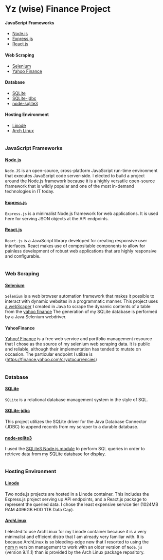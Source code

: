 # Yz (wise) Finance Project

#### JavaScript Frameworks
- [Node.js](#node.js)
- [Express.js](#express.js)
- [React.js](#react.js)

#### Web Scraping
- [Selenium](#selenium)
- [Yahoo Finance](#YahooFinance)

#### Database
- [SQLite](#sqlite)
- [SQLite-jdbc](#sqlite-jdbc)
- [node-sqlite3](#node-sqlite3)

#### Hosting Environment
- [Linode](#Linode)
- [Arch Linux](#ArchLinux)

#
### JavaScript Frameworks
#### [Node.js](nodejs.org)
`Node.JS` is an open-source, cross-platform JavaScript run-time environment that executes JavaScript code server-side. I elected to build a project around the Node.js framework because it is a highly versatile open-source framework that is wildly popular and one of the most in-demand technologies in IT today. 

#### [Express.js](reactjs.org)
`Express.js` is a minimalist Node.js framework for web applications. It is used here for serving JSON objects at the API endpoints.

#### [React.js](reactjs.org)
`React.js` is a JavaScript library developed for creating responsive user interfaces.
React makes use of compositable components to allow for painless development of robust web applications that are highly responsive and configurable.

#
### Web Scraping
#### [Selenium](seleniumhq.org)
`Selenium` is a web browser automation framework that makes it possible to interact with dynamic websites in a programmatic manner.
This project uses [a webScaper](github.com/fossnik/SeleniumScraper) I created in Java to scrape the dynamic contents of a table from the [yahoo finance](finance.yahoo.com/cryptocurrencies)
The generation of my SQLite database is performed by a Java Selenium webdriver.

#### YahooFinance
[Yahoo! Finance](finance.yahoo.com) is a free web service and portfolio management resource that I chose as the source of my selenium web scraping data. It is public and reliable, although their implementation has tended to mutate on occasion.
The particular endpoint I utilize is (https://finance.yahoo.com/cryptocurrencies)

#
### Database
#### [SQLite](sqlite.org)
`SQLite` is a relational database management system in the style of SQL.

#### [SQLite-jdbc](http://www.sqlitetutorial.net/sqlite-java/sqlite-jdbc-driver)
This project utilizes the SQLite driver for the Java Database Connector (JDBC) to append records from my scraper to a durable database.

#### [node-sqlite3](http://www.sqlitetutorial.net/sqlite-nodejs)
I used the [SQLite3 Node.js module](https://github.com/mapbox/node-sqlite3) to perform SQL queries in order to retrieve data from my SQLite database for display.

#
### Hosting Environment
#### [Linode](linode.com)
Two node.js projects are hosted in a Linode container.
This includes the Express.js project serving up API endpoints, and a React.js package to represent the queried data.
I chose the least expensive service tier (1024MB RAM 4096GB HDD 1TB Data Cap).

#### [ArchLinux](archlinux.org)
I elected to use ArchLinux for my Linode container because it is a very minimalist and efficient distro that I am already very familiar with.
It is because ArchLinux is so bleeding-edge new that I resorted to using the [npm n](https://www.npmjs.com/package/n) version management to work with an older version of `Node.js` (version 9.11.1) than is provided by the Arch Linux package repository.